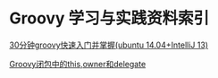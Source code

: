 

# Groovy 学习与实践资料索引
[30分钟groovy快速入门并掌握(ubuntu 14.04+IntelliJ 13)](http://www.cnblogs.com/amosli/p/3970810.html?utm_source=tuicool&utm_medium=referral)


[Groovy闭包中的this,owner和delegate](http://yeziwang.iteye.com/blog/826918)

